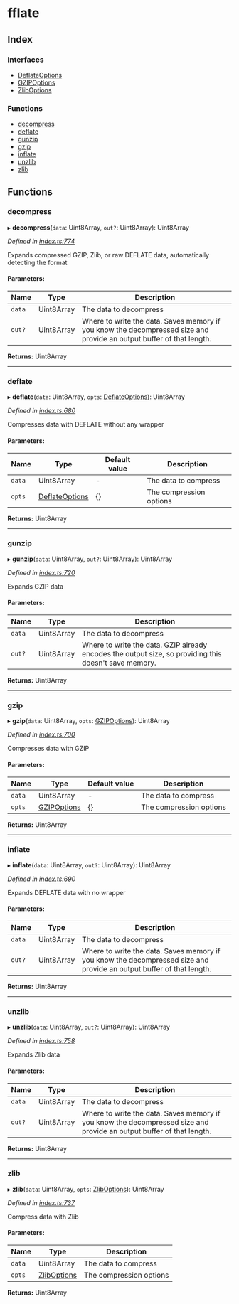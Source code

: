 # fflate

## Index

### Interfaces

* [DeflateOptions](interfaces/deflateoptions.md)
* [GZIPOptions](interfaces/gzipoptions.md)
* [ZlibOptions](interfaces/zliboptions.md)

### Functions

* [decompress](README.md#decompress)
* [deflate](README.md#deflate)
* [gunzip](README.md#gunzip)
* [gzip](README.md#gzip)
* [inflate](README.md#inflate)
* [unzlib](README.md#unzlib)
* [zlib](README.md#zlib)

## Functions

### decompress

▸ **decompress**(`data`: Uint8Array, `out?`: Uint8Array): Uint8Array

*Defined in [index.ts:774](https://github.com/101arrowz/fflate/blob/5c43980/src/index.ts#L774)*

Expands compressed GZIP, Zlib, or raw DEFLATE data, automatically detecting the format

#### Parameters:

Name | Type | Description |
------ | ------ | ------ |
`data` | Uint8Array | The data to decompress |
`out?` | Uint8Array | Where to write the data. Saves memory if you know the decompressed size and provide an output buffer of that length. |

**Returns:** Uint8Array

___

### deflate

▸ **deflate**(`data`: Uint8Array, `opts`: [DeflateOptions](interfaces/deflateoptions.md)): Uint8Array

*Defined in [index.ts:680](https://github.com/101arrowz/fflate/blob/5c43980/src/index.ts#L680)*

Compresses data with DEFLATE without any wrapper

#### Parameters:

Name | Type | Default value | Description |
------ | ------ | ------ | ------ |
`data` | Uint8Array | - | The data to compress |
`opts` | [DeflateOptions](interfaces/deflateoptions.md) | {} | The compression options |

**Returns:** Uint8Array

___

### gunzip

▸ **gunzip**(`data`: Uint8Array, `out?`: Uint8Array): Uint8Array

*Defined in [index.ts:720](https://github.com/101arrowz/fflate/blob/5c43980/src/index.ts#L720)*

Expands GZIP data

#### Parameters:

Name | Type | Description |
------ | ------ | ------ |
`data` | Uint8Array | The data to decompress |
`out?` | Uint8Array | Where to write the data. GZIP already encodes the output size, so providing this doesn't save memory. |

**Returns:** Uint8Array

___

### gzip

▸ **gzip**(`data`: Uint8Array, `opts`: [GZIPOptions](interfaces/gzipoptions.md)): Uint8Array

*Defined in [index.ts:700](https://github.com/101arrowz/fflate/blob/5c43980/src/index.ts#L700)*

Compresses data with GZIP

#### Parameters:

Name | Type | Default value | Description |
------ | ------ | ------ | ------ |
`data` | Uint8Array | - | The data to compress |
`opts` | [GZIPOptions](interfaces/gzipoptions.md) | {} | The compression options |

**Returns:** Uint8Array

___

### inflate

▸ **inflate**(`data`: Uint8Array, `out?`: Uint8Array): Uint8Array

*Defined in [index.ts:690](https://github.com/101arrowz/fflate/blob/5c43980/src/index.ts#L690)*

Expands DEFLATE data with no wrapper

#### Parameters:

Name | Type | Description |
------ | ------ | ------ |
`data` | Uint8Array | The data to decompress |
`out?` | Uint8Array | Where to write the data. Saves memory if you know the decompressed size and provide an output buffer of that length. |

**Returns:** Uint8Array

___

### unzlib

▸ **unzlib**(`data`: Uint8Array, `out?`: Uint8Array): Uint8Array

*Defined in [index.ts:758](https://github.com/101arrowz/fflate/blob/5c43980/src/index.ts#L758)*

Expands Zlib data

#### Parameters:

Name | Type | Description |
------ | ------ | ------ |
`data` | Uint8Array | The data to decompress |
`out?` | Uint8Array | Where to write the data. Saves memory if you know the decompressed size and provide an output buffer of that length. |

**Returns:** Uint8Array

___

### zlib

▸ **zlib**(`data`: Uint8Array, `opts`: [ZlibOptions](interfaces/zliboptions.md)): Uint8Array

*Defined in [index.ts:737](https://github.com/101arrowz/fflate/blob/5c43980/src/index.ts#L737)*

Compress data with Zlib

#### Parameters:

Name | Type | Description |
------ | ------ | ------ |
`data` | Uint8Array | The data to compress |
`opts` | [ZlibOptions](interfaces/zliboptions.md) | The compression options |

**Returns:** Uint8Array
